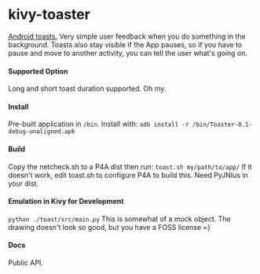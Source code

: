 kivy-toaster
=============

[Android toasts.](http://developer.android.com/guide/topics/ui/notifiers/toasts.html)  Very simple user feedback when you do something in the background.  Toasts also stay visible if the App pauses, so if you have to pause and move to another activity, you can tell the user what's going on.

#### Supported Option
Long and short toast duration supported.  Oh my.

#### Install
Pre-built application in ```/bin```.  Install with:
```adb install -r /bin/Toaster-0.1-debug-unaligned.apk```

#### Build
Copy the netcheck.sh to a P4A dist then run:
```toast.sh my/path/to/app/```
If it doesn't work, edit toast.sh to configure P4A to build this.  Need PyJNIus in your dist. 

#### Emulation in Kivy for Development
```python ./toast/src/main.py``` This is somewhat of a mock object.  The drawing doesn't look so good, but you have a FOSS license =)

#### Docs
Public API.
